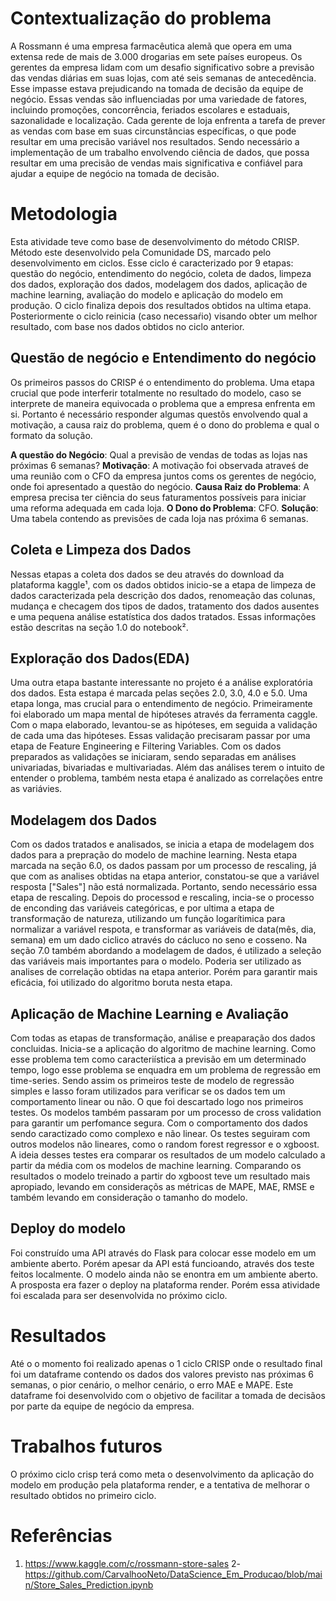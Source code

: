 # Contextualização do problema

A Rossmann é uma empresa farmacêutica alemã que opera em uma extensa rede de mais de 3.000 drogarias em sete países europeus. Os gerentes da empresa lidam com um desafio significativo sobre a previsão das vendas diárias em suas lojas, com até seis semanas de antecedência. Esse impasse estava prejudicando na tomada de decisão da equipe de negócio. Essas vendas são influenciadas por uma variedade de fatores, incluindo promoções, concorrência, feriados escolares e estaduais, sazonalidade e localização. Cada gerente de loja enfrenta a tarefa de prever as vendas com base em suas circunstâncias específicas, o que pode resultar em uma precisão variável nos resultados. Sendo necessário a implementação de um trabalho envolvendo ciência de dados, que possa resultar em uma precisão de vendas mais significativa e confiável para ajudar a equipe de negócio na tomada de decisão.

# Metodologia

Esta atividade teve como base de desenvolvimento do método CRISP. Método este desenvolvido pela Comunidade DS, marcado pelo desenvolvimento em ciclos. Esse ciclo é caracterizado por 9 etapas: questão do negócio, entendimento do negócio, coleta de dados, limpeza dos dados, exploração dos dados, modelagem dos dados, aplicação de machine learning, avaliação do modelo e aplicação do modelo em produção. 
O ciclo finaliza depois dos resultados obtidos na ultima etapa. Posteriormente o ciclo reinicia (caso necessaŕio) visando obter um melhor resultado, com base nos dados obtidos no ciclo anterior.

## Questão de negócio e Entendimento do negócio

Os primeiros passos do CRISP é o entendimento do problema. Uma etapa crucial que pode interferir totalmente no resultado do modelo, caso se interprete de maneira equivocada o problema que a empresa enfrenta em si. Portanto é necessário responder algumas questõs envolvendo qual a motivação, a causa raiz do problema, quem é o dono do problema e qual o formato da solução.

**A questão do Negócio**: Qual a previsão de vendas de todas as lojas nas próximas 6 semanas? 
**Motivação**: A motivação foi observada atraveś de uma reunião com o CFO da empresa juntos coms os gerentes de negócio, onde foi apresentado a questão do negócio.
**Causa Raiz do Problema**: A empresa precisa ter ciência do seus faturamentos possíveis para iniciar uma reforma adequada em cada loja.
**O Dono do Problema**: CFO.
**Solução**: Uma tabela contendo as previsões de cada loja nas próxima 6 semanas.

## Coleta e Limpeza dos Dados

Nessas etapas a coleta dos dados se deu através do download da plataforma kaggle¹, com os dados obtidos inicio-se a etapa de limpeza de dados caracterizada pela descrição dos dados, renomeação das colunas, mudança e checagem dos tipos de dados, tratamento dos dados ausentes e uma pequena análise estatística dos dados tratados. Essas informações estão descritas na seção 1.0 do notebook².

## Exploração dos Dados(EDA)

Uma outra etapa bastante interessante no projeto é a análise exploratória dos dados. Esta estapa é marcada pelas seções 2.0, 3.0, 4.0 e 5.0. Uma etapa longa, mas crucial para o entendimento de negócio. Primeiramente foi elaborado um mapa mental de hipóteses através da ferramenta caggle. Com o mapa elaborado, levantou-se as hipóteses, em seguida a validação de cada uma das hipóteses. Essas validação precisaram passar por uma etapa de Feature Engineering e Filtering Variables. Com os dados preparados as validações se iniciaram, sendo separadas em análises univariadas, bivariadas e multivariadas. Além das análises terem o intuito de entender o problema, também nesta etapa é analizado as correlações entre as variávies.

## Modelagem dos Dados

Com os dados tratados e analisados, se inicia a etapa de modelagem dos dados para a prepração do modelo de machine learning. Nesta etapa marcada na seção 6.0, os dados passam por um processo de rescaling, já que com as analises obtidas na etapa anterior, constatou-se que a variável resposta ["Sales"] não está normalizada. Portanto, sendo necessário essa etapa de rescaling. Depois do processod e rescaling, incia-se o processo de enconding das variáveis categóricas, e por ultima a etapa de transformação de natureza, utilizando um função logarítimica para normalizar a variável respota, e transformar as variáveis de data(mês, dia, semana) em um dado ciclico através do cácluco no seno e cosseno.
Na seção 7.0 também abordando a modelagem de dados, é utilizado a seleção das variáveis mais importantes para o modelo. Poderia ser utilizado as analises de correlação obtidas na etapa anterior. Porém para garantir mais eficácia, foi utilizado do algoritmo boruta nesta etapa.

## Aplicação de Machine Learning e Avaliação

Com todas as etapas de transformação, análise e preaparação dos dados concluidas. Inicia-se a aplicação do algoritmo de machine learning. Como esse problema tem como caracteriística a previsão em um determinado tempo, logo esse problema se enquadra em um problema de regressão em time-series. Sendo assim os primeiros teste de modelo de regressão simples e lasso foram utilizados para verificar se os dados tem um comportamento linear ou não. O que foi descartado logo nos primeiros testes. Os modelos também passaram por um processo de cross validation para garantir um perfomance segura. Com o comportamento dos dados sendo caractizado como complexo e não linear. Os testes seguiram com outros modelos não lineares, como o random forest regressor e o xgboost. A ideia desses testes era comparar os resultados de um modelo calculado a partir da média com os modelos de machine learning. Comparando os resultados o modelo treinado a partir do xgboost teve um resultado mais apropiado, levando em consideraçõs as métricas de MAPE, MAE, RMSE e também levando em consideração o tamanho do modelo.

## Deploy do modelo

Foi construído uma API através do Flask para colocar esse modelo em um ambiente aberto. Porém apesar da API está funcioando, através dos teste feitos localmente. O modelo ainda não se enontra em um ambiente aberto. A prosposta era fazer o deploy na plataforma render. Porém essa atividade foi escalada para ser desenvolvida no próximo ciclo.

# Resultados 

Até o o momento foi realizado apenas o 1 ciclo CRISP onde o resultado final foi um dataframe contendo os dados dos valores previsto nas próximas 6 semanas, o pior cenário, o melhor cenário, o erro MAE e MAPE. Este dataframe foi desenvolvido com o objetivo de facilitar a tomada de decisãos por parte da equipe de negócio da empresa.

# Trabalhos futuros

O próximo ciclo crisp terá como meta o desenvolvimento da aplicação do modelo em produção pela plataforma render, e a tentativa de melhorar o resultado obtidos no primeiro ciclo.

# Referências

1. https://www.kaggle.com/c/rossmann-store-sales
2- https://github.com/CarvalhooNeto/DataScience_Em_Producao/blob/main/Store_Sales_Prediction.ipynb
